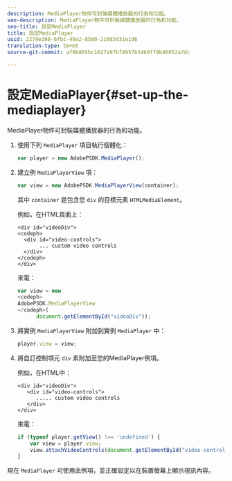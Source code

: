 ```yaml
---
description: MediaPlayer物件可封裝媒體播放器的行為和功能。
seo-description: MediaPlayer物件可封裝媒體播放器的行為和功能。
seo-title: 設定MediaPlayer
title: 設定MediaPlayer
uuid: 2279e388-6fbc-49a2-8560-218d3d31e1d6
translation-type: tm+mt
source-git-commit: af9b865bc1627a97bf8957b5460ff9b46052a7dc

---
```



# 設定MediaPlayer{#set-up-the-mediaplayer}

MediaPlayer物件可封裝媒體播放器的行為和功能。

1. 使用下列 `MediaPlayer` 項目執行個體化：

   ```js
   var player = new AdobePSDK.MediaPlayer();
   ```

1. 建立例 `MediaPlayerView` 項：

   ```js
   var view = new AdobePSDK.MediaPlayerView(container);
   ```

   其中 `container` 是包含您 `div` 的目標元素 `HTMLMediaElement`。

   例如，在HTML頁面上：

   ```
   <div id="videoDiv"> 
   <codeph>
     <div id="video-controls"> 
          ... custom video controls 
     </div> 
   </codeph> 
   </div>
   ```

   來電：

   ```js
   var view = new  
   <codeph>
   AdobePSDK.MediaPlayerView 
   </codeph>( 
         document.getElementById("videoDiv"));  
   ```

1. 將實例 `MediaPlayerView` 附加到實例 `MediaPlayer` 中：

   ```js
   player.view = view;
   ```

1. 將自訂控制項元 `div` 素附加至您的MediaPlayer例項。

   例如，在HTML中：

   ```
   <div id="videoDiv"> 
      <div id="video-controls"> 
         ..... custom video controls 
      </div> 
   </div>
   ```

   來電：

   ```js
   if (typeof player.getView() !== 'undefined') { 
       var view = player.view; 
       view.attachVideoControls(document.getElementById("video-controls")); 
   }
   ```

現在 `MediaPlayer` 可使用此例項，並正確設定以在裝置螢幕上顯示視訊內容。
